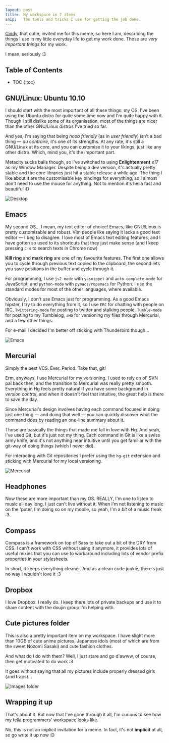 ```yaml
---
layout: post
title:  My workspace in 7 items
snip:   The tools and tricks I use for getting the job done.
---
```


[Cindy](http://diskchocolate.com/blog/2011/02/02/meu-ambiente-de-trabalho-em-7-itens/),
that cutie, invited me for this meme, so here I am, describing the things I use
in my little everyday life to get my work done. Those are *very important
things* for my work.

I mean, seriously :3

## Table of Contents
 *  TOC
{:toc}


## GNU/Linux: Ubuntu 10.10

I should start with the most important of all these things: my OS. I've been
using the Ubuntu distro for quite some time now and I'm quite happy with
it. Though I still dislike some of its organisation, most of the things are
nicer than the other GNU/Linux distros I've tried so far.

And yes, I'm saying that being *noob friendly* (as in *user friendly*) isn't a
bad thing — *au contraire*, it's one of its strengths. At any rate, it's still
a GNU/Linux at its core, and you can customise it to your likings, just like
any other distro. Which, mind you, it's the important part.

Metacity sucks balls though, so I've switched to using **Enlightenment** *e17*
as my Window Manager. Despite being a dev version, it's actually pretty stable
and the core libraries just hit a stable release a while ago. The thing I like
about it are the customisable key bindings for everything, so I almost don't
need to use the mouse for anything. Not to mention it's hella fast and
beautiful :D

![Desktop](/files/2011/02/desktop.jpg)



## Emacs

My second OS... I mean, my text editor of choice! Emacs, like GNU/Linux is
pretty customisable and robust. Vim people like saying it lacks a good text
editor — I beg to disagree. I love most of Emacs text editing features, and I
have gotten so used to its shortcuts that they just make sense (and I keep
pressing `C-s` to search texts in Chrome now)

**Kill ring** and **mark ring** are one of my favourite features. The first one
allows you to cycle through previous text copied to the clipboard, the second
lets you save positions in the buffer and cycle through it.

For programming, I use `js2-mode` with `yasnippet` and `auto-complete-mode` for
JavaScript, and `python-mode` with `pymacs/ropemacs` for Python. I use the
standard modes for most of the other languages, where available.

Obviously, I don't use Emacs just for programming. As a good Emacs hipster, I
try to do everything from it, so I use `ERC` for chatting with people on IRC,
`Twittering-mode` for posting to twitter and stalking people, `Tumble-mode` for
posting to my Tumblelog, `aHG` for versioning my files through Mercurial, and a
few other things.

For e-mail I decided I'm better off sticking with Thunderbird though...

![Emacs](/files/2011/02/emacs.jpg)


## Mercurial

Simply the best VCS. Ever. Period. Take that, git!

Erm, anyways, I use Mercurial for my versioning. I used to rely on ol' SVN pal
back then, and the transition to Mercurial was really pretty smooth. Everything
in Hg feels pretty natural if you have some background in *version control*,
and when it doesn't feel that intuitive, the great help is there to save the
day.

Since Mercurial's design involves having each command focused in doing just one
thing — and doing that well — you can quickly discover what the command does by
reading an one-line summary about it.

Those are basically the things that made me fall in love with Hg. And yeah,
I've used Git, but it's just not my thing. Each command in Git is like a swiss
army knife, and it's not anything near intuitive until you get familiar with
the git-way of doing things (which I never did).

For interacting with Git repositories I prefer using the `hg-git` extension and
sticking with Mercurial for my local versioning.

![Mercurial](/files/2011/02/mercurial.jpg)


## Headphones

Now these are more important than my OS. REALLY, I'm one to listen to music all
day long. I just can't live without it. When I'm not listening to music on the
'puter, I'm doing so on my mobile, so yeah, I'm a *bit* of a music freak :3


## Compass

Compass is a framework on top of Sass to take out a bit of the DRY from CSS. I
can't work with CSS without using it anymore, it provides lots of useful mixins
that you can use to workaround including lots of vendor prefix properties in
your stylesheets.

In short, it keeps everything cleaner. And as a clean code junkie, there's just
no way I wouldn't love it :3


## Dropbox

I love Dropbox. I really do. I keep there lots of private backups and use it to
share content with the doujin group I'm helping with.


## Cute pictures folder

This is also a pretty important item on my workspace. I have slight more than
10GB of cute anime pictures, Japanese idols (most of which are from the sweet
Nozomi Sasaki) and cute fashion clothes.

And what do I do with them? Well, I just stare and go d'awww, of course, then
get motivated to do work :3

It goes without saying that all my pictures include properly dressed girls (and
traps)...

![Images folder](/files/2011/02/images.jpg)


## Wrapping it up

That's about it. But now that I've gone through it all, I'm curious to see how
my fella programmers' workspace looks like.

No, this is not an implicit invitation for a meme. In fact, it's not
**implicit** at all, so go write it up now :D

